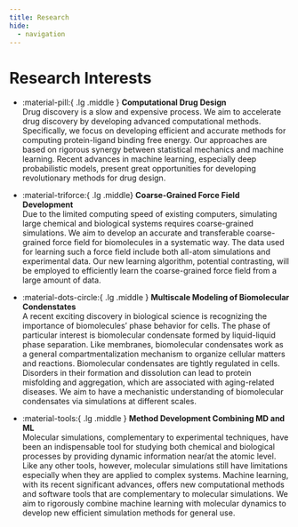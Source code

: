 ```yaml
---
title: Research
hide:
  - navigation
---
```


# Research Interests

- :material-pill:{ .lg .middle } __Computational Drug Design__   
  Drug discovery is a slow and expensive process. We aim to accelerate drug discovery by developing advanced computational methods. Specifically, we focus on developing efficient and accurate methods for computing protein-ligand binding free energy. Our approaches are based on rigorous synergy between statistical mechanics and machine learning. Recent advances in machine learning, especially deep probabilistic models, present great opportunities for developing revolutionary methods for drug design. 

- :material-triforce:{ .lg .middle} __Coarse-Grained Force Field Development__   
Due to the limited computing speed of existing computers, simulating large chemical and biological systems requires coarse-grained simulations. We aim to develop an accurate and transferable coarse-grained force field for biomolecules in a systematic way. The data used for learning such a force field include both all-atom simulations and experimental data. Our new learning algorithm, potential contrasting, will be employed to efficiently learn the coarse-grained force field from a large amount of data. 


- :material-dots-circle:{ .lg .middle } __Multiscale Modeling of Biomolecular Condenstates__  
A recent exciting discovery in biological science is recognizing the importance of biomolecules’ phase behavior for cells. The phase of particular interest is biomolecular condensate formed by liquid-liquid phase separation. Like membranes, biomolecular condensates work as a general compartmentalization mechanism to organize cellular matters and reactions. Biomolecular condensates are tightly regulated in cells. Disorders in their formation and dissolution can lead to protein misfolding and aggregation, which are associated with aging-related diseases. We aim to have a mechanistic understanding of biomolecular condensates via simulations at different scales. 


- :material-tools:{ .lg .middle } __Method Development Combining MD and ML__  
Molecular simulations, complementary to experimental techniques, have been an indispensable tool for studying both chemical and biological processes by providing dynamic information near/at the atomic level. Like any other tools, however, molecular simulations still have limitations especially when they are applied to complex systems. Machine learning, with its recent significant advances, offers new computational methods and software tools that are complementary to molecular simulations. We aim to rigorously combine machine learning with molecular dynamics to develop new efficient simulation methods for general use. 


<!-- <div class="grid cards" markdown>

-   :material-pill:{ .lg .middle } __Computational Drug Design__

    ---

    ![Image title](./_static/drug_design.png){ align=left height=400 }
    Drug discovery is a slow and expensive process. We aim to accelerate drug discovery by developing advanced computational methods. Specifically, we focus on developing efficient and accurate methods for computing protein-ligand binding free energy. Our approaches are based on rigorous synergy between statistical mechanics and machine learning. Recent advances in machine learning, especially deep probabilistic models, present great opportunities for developing revolutionary methods for drug design. 

-   :material-triforce:{ .lg .middle} __Coarse-Grained Force Field Development__

    ---

    ![Image title](./_static/ff.png){ align=left height=400 }

    Due to the limited computing speed of existing computers, simulating large chemical and biological systems requires coarse-grained simulations. We aim to develop an accurate and transferable coarse-grained force field for biomolecules in a systematic way. The data used for learning such a force field include both all-atom simulations and experimental data. Our new learning algorithm, potential contrasting, will be employed to efficiently learn the coarse-grained force field from a large amount of data. 

-   :material-dots-circle:{ .lg .middle } __Multiscale Modeling of Biomolecular Condenstates__

    ---

    ![Image title](./_static/condensate.png){ align=left height=400 }
    A recent exciting discovery in biological science is recognizing the importance of biomolecules’ phase behavior for cells. The phase of particular interest is biomolecular condensate formed by liquid-liquid phase separation. Like membranes, biomolecular condensates work as a general compartmentalization mechanism to organize cellular matters and reactions. Biomolecular condensates are tightly regulated in cells. Disorders in their formation and dissolution can lead to protein misfolding and aggregation, which are associated with aging-related diseases. We aim to have a mechanistic understanding of biomolecular condensates via simulations at different scales. 

    [:octicons-arrow-right-24: Customization](#)

-   :material-tools:{ .lg .middle } __Method Development Combining MD and ML__

    ---

    ![Image title](./_static/method.png){ align=left height=400 }

    Molecular simulations, complementary to experimental techniques, have been an indispensable tool for studying both chemical and biological processes by providing dynamic information near/at the atomic level. Like any other tools, however, molecular simulations still have limitations especially when they are applied to complex systems. Machine learning, with its recent significant advances, offers new computational methods and software tools that are complementary to molecular simulations. We aim to rigorously combine machine learning with molecular dynamics to develop new efficient simulation methods for general use. 

</div> -->
